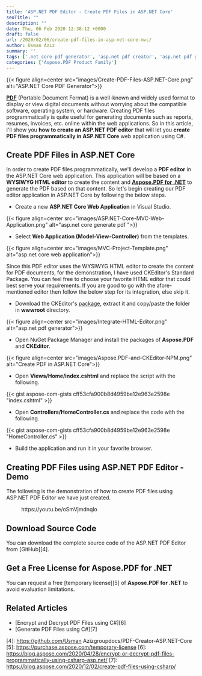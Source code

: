 ```yaml
---
title: 'ASP.NET PDF Editor - Create PDF Files in ASP.NET Core'
seoTitle: ""
description: ""
date: Thu, 06 Feb 2020 12:38:12 +0000
draft: false
url: /2020/02/06/create-pdf-files-in-asp-net-core-mvc/
author: Usman Aziz
summary: ''
tags: ['.net core pdf generator', 'asp.net pdf creator', 'asp.net pdf generator', 'create pdf files in asp.net core', 'create pdf files programmatically in asp.net core']
categories: ['Aspose.PDF Product Family']
---
```




{{< figure align=center src="images/Create-PDF-Files-ASP.NET-Core.png" alt="ASP.NET Core PDF Generator">}}


**[PDF][1]** (Portable Document Format) is a well-known and widely used format to display or view digital documents without worrying about the compatible software, operating system, or hardware. Creating PDF files programmatically is quite useful for generating documents such as reports, resumes, invoices, etc. online within the web applications. So in this article, I'll show you **how to create an ASP.NET PDF editor** that will let you **create PDF files programmatically in ASP.NET Core** web application using C#.

## Create PDF Files in ASP.NET Core

In order to create PDF files programmatically, we'll develop a **PDF editor** in the ASP.NET Core web application. This application will be based on a **WYSIWYG HTML editor** to create the content and **[Aspose.PDF for .NET][2]** to generate the PDF based on that content. So let's begin creating our PDF editor application in ASP.NET Core by following the below steps.

*   Create a new **ASP.NET Core Web Application** in Visual Studio.



{{< figure align=center src="images/ASP.NET-Core-MVC-Web-Application.png" alt="asp.net core generate pdf ">}}


*   Select **Web Application (Model-View-Controller)** from the templates.



{{< figure align=center src="images/MVC-Project-Template.png" alt="asp.net core web application">}}


Since this PDF editor uses the WYSIWYG HTML editor to create the content for PDF documents, for the demonstration, I have used CKEditor's Standard Package. You can feel free to choose your favorite HTML editor that could best serve your requirements. If you are good to go with the afore-mentioned editor then follow the below step for its integration, else skip it.

*   Download the CKEditor's [package][3], extract it and copy/paste the folder in **wwwroot** directory.



{{< figure align=center src="images/Integrate-HTML-Editor.png" alt="asp.net pdf generator">}}


*   Open NuGet Package Manager and install the packages of **Aspose.PDF** and **CKEditor**.



{{< figure align=center src="images/Aspose.PDF-and-CKEditor-NPM.png" alt="Create PDF in ASP.NET Core">}}


*   Open **Views/Home/index.cshtml** and replace the script with the following.

{{< gist aspose-com-gists cff53cfa900b8d4959be12e963e2598e "index.cshtml" >}}

*   Open **Controllers/HomeController.cs** and replace the code with the following.

{{< gist aspose-com-gists cff53cfa900b8d4959be12e963e2598e "HomeController.cs" >}}

*   Build the application and run it in your favorite browser.

## Creating PDF Files using ASP.NET PDF Editor - Demo

The following is the demonstration of how to create PDF files using ASP.NET PDF Editor we have just created.

<figure class="wp-block-embed is-type-video is-provider-youtube wp-block-embed-youtube wp-embed-aspect-16-9 wp-has-aspect-ratio"><div class="wp-block-embed__wrapper">https://youtu.be/oSmVjmdnqlo</div></figure>

## Download Source Code

You can download the complete source code of the ASP.NET PDF Editor from [GitHub][4].

## Get a Free License for Aspose.PDF for .NET

You can request a free [temporary license][5] of **Aspose.PDF for .NET** to avoid evaluation limitations.

## Related Articles

*   [Encrypt and Decrypt PDF Files using C#][6]
*   [Generate PDF Files using C#][7]




[1]: https://wiki.fileformat.com/view/pdf/
[2]: https://products.aspose.com/pdf/net
[3]: https://ckeditor.com/ckeditor-4/download/
[4]: https://github.com/Usman Azizgroupdocs/PDF-Creator-ASP.NET-Core
[5]: https://purchase.aspose.com/temporary-license
[6]: https://blog.aspose.com/2020/04/28/encrypt-or-decrypt-pdf-files-programmatically-using-csharp-asp.net/
[7]: https://blog.aspose.com/2020/12/02/create-pdf-files-using-csharp/





